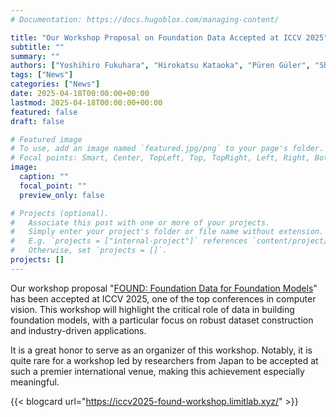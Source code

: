 ```yaml
---
# Documentation: https://docs.hugoblox.com/managing-content/

title: "Our Workshop Proposal on Foundation Data Accepted at ICCV 2025"
subtitle: ""
summary: ""
authors: ["Yoshihiro Fukuhara", "Hirokatsu Kataoka", "Püren Güler", "Shunsuke Kitada", "Xavier Boix", "Dan Hendrycks", "Keisuke Tateno", "Shinichi Mae", "Tatsuya Komatsu", "Nishant Rai", "Ryo Nakamura", "Risa Shinoda", "Takahiro Itazuri", "Yoshiki Kubotani", "Guarin Flück", "Wadim Kehl", "Kazuki Kozuka"]
tags: ["News"]
categories: ["News"]
date: 2025-04-18T00:00:00+00:00
lastmod: 2025-04-18T00:00:00+00:00
featured: false
draft: false

# Featured image
# To use, add an image named `featured.jpg/png` to your page's folder.
# Focal points: Smart, Center, TopLeft, Top, TopRight, Left, Right, BottomLeft, Bottom, BottomRight.
image:
  caption: ""
  focal_point: ""
  preview_only: false

# Projects (optional).
#   Associate this post with one or more of your projects.
#   Simply enter your project's folder or file name without extension.
#   E.g. `projects = ["internal-project"]` references `content/project/deep-learning/index.md`.
#   Otherwise, set `projects = []`.
projects: []
---
```


Our workshop proposal "[FOUND: Foundation Data for Foundation Models](https://iccv2025-found-workshop.limitlab.xyz/)" has been accepted at ICCV 2025, one of the top conferences in computer vision. This workshop will highlight the critical role of data in building foundation models, with a particular focus on robust dataset construction and industry-driven applications.

It is a great honor to serve as an organizer of this workshop. Notably, it is quite rare for a workshop led by researchers from Japan to be accepted at such a premier international venue, making this achievement especially meaningful.

{{< blogcard url="https://iccv2025-found-workshop.limitlab.xyz/" >}}
